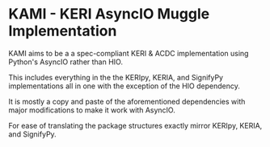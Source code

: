 # KAMI - KERI AsyncIO Muggle Implementation
KAMI aims to be a a spec-compliant KERI & ACDC implementation using Python's AsyncIO rather than HIO.

This includes everything in the the KERIpy, KERIA, and SignifyPy implementations all in one with the exception of the HIO dependency.

It is mostly a copy and paste of the aforementioned dependencies with major modifications to make it work with AsyncIO.

For ease of translating the package structures exactly mirror KERIpy, KERIA, and SignifyPy.
